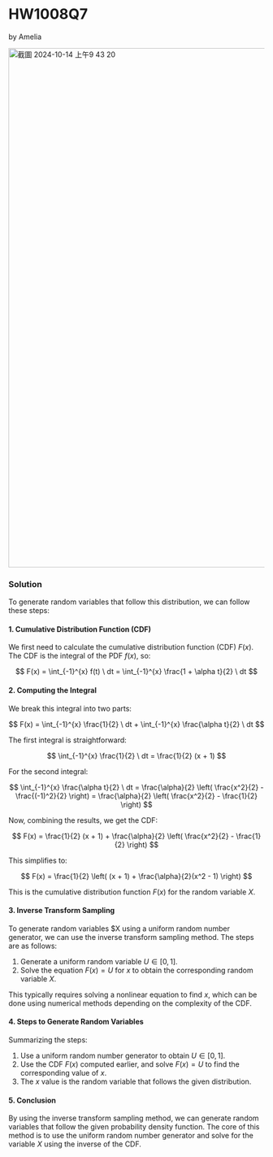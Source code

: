 # HW1008Q7

by Amelia

<img width="1022" alt="截圖 2024-10-14 上午9 43 20" src="https://github.com/user-attachments/assets/35dc624b-2dfb-476f-8419-a9a44444b08a">

### Solution

To generate random variables that follow this distribution, we can follow these steps:

#### 1. **Cumulative Distribution Function (CDF)**

We first need to calculate the cumulative distribution function (CDF) $F(x)$. The CDF is the integral of the PDF $f(x)$, so:

$$
F(x) = \int_{-1}^{x} f(t) \ dt = \int_{-1}^{x} \frac{1 + \alpha t}{2} \ dt
$$

#### 2. **Computing the Integral**

We break this integral into two parts:

$$
F(x) = \int_{-1}^{x} \frac{1}{2} \ dt + \int_{-1}^{x} \frac{\alpha t}{2} \ dt
$$

The first integral is straightforward:

$$
\int_{-1}^{x} \frac{1}{2} \ dt = \frac{1}{2} (x + 1)
$$

For the second integral:

$$
\int_{-1}^{x} \frac{\alpha t}{2} \ dt = \frac{\alpha}{2} \left( \frac{x^2}{2} - \frac{(-1)^2}{2} \right) = \frac{\alpha}{2} \left( \frac{x^2}{2} - \frac{1}{2} \right)
$$

Now, combining the results, we get the CDF:

$$
F(x) = \frac{1}{2} (x + 1) + \frac{\alpha}{2} \left( \frac{x^2}{2} - \frac{1}{2} \right)
$$

This simplifies to:

$$
F(x) = \frac{1}{2} \left( (x + 1) + \frac{\alpha}{2}(x^2 - 1) \right)
$$

This is the cumulative distribution function $F(x)$ for the random variable $X$.

#### 3. **Inverse Transform Sampling**

To generate random variables $X using a uniform random number generator, we can use the inverse transform sampling method. The steps are as follows:

1. Generate a uniform random variable $U \in [0, 1]$.
2. Solve the equation $F(x) = U$ for $x$ to obtain the corresponding random variable $X$.

This typically requires solving a nonlinear equation to find $x$, which can be done using numerical methods depending on the complexity of the CDF.

#### 4. **Steps to Generate Random Variables**

Summarizing the steps:

1. Use a uniform random number generator to obtain $U \in [0, 1]$.
2. Use the CDF $F(x)$ computed earlier, and solve $F(x) = U$ to find the corresponding value of $x$.
3. The $x$ value is the random variable that follows the given distribution.

#### 5. **Conclusion**

By using the inverse transform sampling method, we can generate random variables that follow the given probability density function. The core of this method is to use the uniform random number generator and solve for the variable $X$ using the inverse of the CDF.



